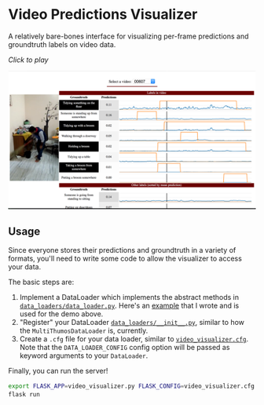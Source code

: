 # Video Predictions Visualizer

A relatively bare-bones interface for visualizing per-frame predictions and
groundtruth labels on video data.

*Click to play*

[![](screenshots/screencap.png)](screenshots/video-visualizer-example.mp4)

## Usage

Since everyone stores their predictions and groundtruth in a variety of formats,
you'll need to write some code to allow the visualizer to access your data.

The basic steps are:

1. Implement a DataLoader which implements the abstract methods in
   [`data_loaders/data_loader.py`](data_loaders/data_loader.py). Here's an
   [example](data_loaders/multithumos.py) that I wrote and is used for the demo
   above.
2. "Register" your DataLoader
   [`data_loaders/__init__.py`](data_loaders/__init__.py), similar to how
   the `MultiThumosDataLoader` is, currently.
3. Create a `.cfg` file for your data loader, similar to
   [`video_visualizer.cfg`](video_visualizer.cfg). Note that the
   `DATA_LOADER_CONFIG` config option will be passed as keyword arguments to
   your `DataLoader`.

Finally, you can run the server!

````bash
export FLASK_APP=video_visualizer.py FLASK_CONFIG=video_visualizer.cfg
flask run
````
